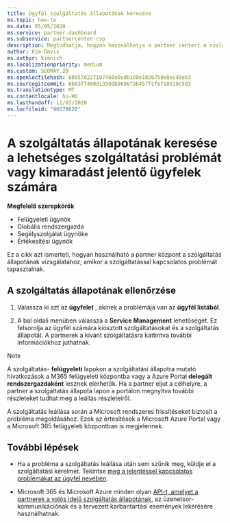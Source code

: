 ```yaml
---
title: Ügyfél szolgáltatás állapotának keresése
ms.topic: how-to
ms.date: 05/05/2020
ms.service: partner-dashboard
ms.subservice: partnercenter-csp
description: Megtudhatja, hogyan használhatja a partner centert a szolgáltatás állapotának vizsgálatára, ha a szolgáltatással kapcsolatos problémát tapasztal.
author: Kim-Davis
ms.author: kimnich
ms.localizationpriority: medium
ms.custom: SEOMAY.20
ms.openlocfilehash: 60957d227197460a0cdb108e1826758e0ec48e03
ms.sourcegitcommit: 6b03ff400d1350db9696f9b457fcfe710310c5d3
ms.translationtype: MT
ms.contentlocale: hu-HU
ms.lasthandoff: 12/03/2020
ms.locfileid: "96570620"
---
```

# <a name="check-service-health-for-a-customer-reporting-a-potential-service-problem-or-outage"></a>A szolgáltatás állapotának keresése a lehetséges szolgáltatási problémát vagy kimaradást jelentő ügyfelek számára

**Megfelelő szerepkörök**

- Felügyeleti ügynök
- Globális rendszergazda
- Segélyszolgálat ügynöke
- Értékesítési ügynök

Ez a cikk azt ismerteti, hogyan használható a partner központ a szolgáltatás állapotának vizsgálatához, amikor a szolgáltatással kapcsolatos problémát tapasztalnak. 

## <a name="check-service-health"></a>A szolgáltatás állapotának ellenőrzése

1. Válassza ki azt az **ügyfelet** , akinek a problémája van az **ügyfél listából**.

2. A bal oldali menüben válassza a **Service Management** lehetőséget. Ez felsorolja az ügyfél számára kiosztott szolgáltatásokat és a szolgáltatás állapotát. A partnerek a kívánt szolgáltatásra kattintva további információkhoz juthatnak. 

>[!NOTE] 
> A szolgáltatás- **felügyeleti** lapokon a szolgáltatási állapotra mutató hivatkozások a M365 felügyeleti központba vagy a Azure Portal **delegált rendszergazdaként** lesznek elérhetők. Ha a partner eljut a célhelyre, a partner a szolgáltatás állapota lapon a portálon megnyitva további részleteket tudhat meg a leállás részleteiről.
 
A szolgáltatás leállása során a Microsoft rendszeres frissítéseket biztosít a probléma megoldásához. Ezek az értesítések a Microsoft Azure Portal vagy a Microsoft 365 felügyeleti központban is megjelennek.

## <a name="next-steps"></a>További lépések 

- Ha a probléma a szolgáltatás leállása után sem szűnik meg, küldje el a szolgáltatási kérelmet. Tekintse [meg a jelentéssel kapcsolatos problémákat az ügyfél nevében](report-problems-on-behalf-of-a-customer.md).

- Microsoft 365 és Microsoft Azure minden olyan [API-t, amelyet a partnerek a valós idejű szolgáltatás állapotának](get-automated-service-notifications-with-our-apis.md), az üzenetsor-kommunikációnak és a tervezett karbantartási események lekérésére használhatnak.

 

